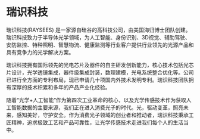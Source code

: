 # 

# 瑞识科技

瑞识科技(RAYSEES) 是一家源自硅谷的高科技公司，由美国海归博士团队创建。瑞识科技致力于半导体光学领域，为人工智能、身份识别、3D视觉、辅助驾驶、安防监控、特种照明、智慧物流、健康监测等行业客户提供行业领先的光源产品和具有竞争力的光学解决方案。

瑞识科技拥有国际领先的光电芯片及器件的自主研发创新能力，核心技术包括光芯片设计，光学透镜集成，器件级集成封装，数理建模，光电系统整合优化等。公司已进行全方面的专利布局，现已申请几十项国内外技术发明专利。瑞识科技团队拥有深厚的技术积累和多年的产品产业化经验。

随着“光学+人工智能”作为第四次工业革命的核心，以及光学传感技术作为获取人工智能数据的主要来源，我们正在进入消费光子的时代。光，驱动变革，照亮未来，感知美好，守护安全。作为消费光子领域的创业者和推动者，瑞识科技秉承工匠精神，追求极致工艺和产品可靠性，让光学传感技术走进我们每个人的生活当中。


